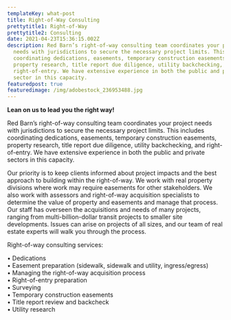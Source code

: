 ```yaml
---
templateKey: what-post
title: Right-of-Way Consulting
prettytitle1: Right-of-Way
prettytitle2: Consulting
date: 2021-04-23T15:36:15.002Z
description: Red Barn’s right-of-way consulting team coordinates your project
  needs with jurisdictions to secure the necessary project limits. This includes
  coordinating dedications, easements, temporary construction easements,
  property research, title report due diligence, utility backchecking, and
  right-of-entry. We have extensive experience in both the public and private
  sector in this capacity.
featuredpost: true
featuredimage: /img/adobestock_236953488.jpg
---
```

**Lean on us to lead you the right way!**

Red Barn’s right-of-way consulting team coordinates your project needs with jurisdictions to secure the necessary project limits. This includes coordinating dedications, easements, temporary construction easements, property research, title report due diligence, utility backchecking, and right-of-entry. We have extensive experience in both the public and private sectors in this capacity.

Our priority is to keep clients informed about project impacts and the best approach to building within the right-of-way. We work with real property divisions where work may require easements for other stakeholders. We also work with assessors and right-of-way acquisition specialists to determine the value of property and easements and manage that process. Our staff has overseen the acquisitions and needs of many projects, ranging from multi-billion-dollar transit projects to smaller site developments. Issues can arise on projects of all sizes, and our team of real estate experts will walk you through the process.

Right-of-way consulting services:

• Dedications  
• Easement preparation (sidewalk, sidewalk and utility, ingress/egress)  
• Managing the right-of-way acquisition process  
• Right-of-entry preparation  
• Surveying  
• Temporary construction easements  
• Title report review and backcheck  
• Utility research